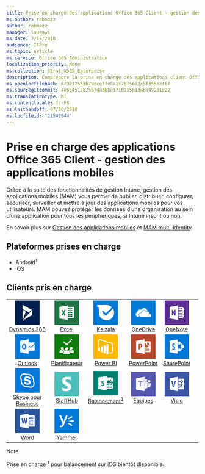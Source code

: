 ```yaml
---
title: Prise en charge des applications Office 365 Client - gestion des applications mobiles
ms.author: robmazz
author: robmazz
manager: laurawi
ms.date: 7/17/2018
audience: ITPro
ms.topic: article
ms.service: Office 365 Administration
localization_priority: None
ms.collection: Strat_O365_Enterprise
description: Comprendre la prise en charge des applications client Office 365 pour la gestion des applications mobiles
ms.openlocfilehash: 679212563b78cceffe8a1f7b75672c5f355bcf6f
ms.sourcegitcommit: 4e654517825b74a3bbe171b915b134ba49231e2e
ms.translationtype: MT
ms.contentlocale: fr-FR
ms.lasthandoff: 07/30/2018
ms.locfileid: "21541944"
---
```

# <a name="office-365-client-app-support---mobile-application-management"></a>Prise en charge des applications Office 365 Client - gestion des applications mobiles

Grâce à la suite des fonctionnalités de gestion Intune, gestion des applications mobiles (MAM) vous permet de publier, distribuer, configurer, sécuriser, surveiller et mettre à jour des applications mobiles pour vos utilisateurs. MAM pouvez protéger les données d’une organisation au sein d’une application pour tous les périphériques, si Intune inscrit ou non.

En savoir plus sur [Gestion des applications mobiles](https://docs.microsoft.com/intune/mam-faq) et [MAM multi-identity](https://docs.microsoft.com/intune/app-protection-policy).

## <a name="supported-platforms"></a>Plateformes prises en charge

 - Android<sup>1</sup>
 - iOS

## <a name="supported-clients"></a>Clients pris en charge

| | | | | | |
|:---:|:---:|:---:|:---:|:---:|:---:|
| ![Icône Dynamics 365](images/o365-dynamics365-64x64.png) <br> [Dynamics 365](https://dynamics.microsoft.com) | ![Icône Excel](images/o365-excel-64x64.png) <br> [Excel](https://products.office.com/excel) | ![Icône Kaizala](images/o365-kaizala-64x64.png) <br> [Kaizala](https://products.office.com/en/business/microsoft-kaizala) | ![OneDrive entreprise icône](images/o365-OneDrive-64x64.png) <br> [OneDrive](https://products.office.com/onedrive-for-business/online-cloud-storage) | ![Icône OneNote](images/o365-OneNote-64x64.png) <br> [OneNote](https://products.office.com/onenote)
| ![Icône Outlook](images/o365-outlook-64x64.png) <br> [Outlook](https://products.office.com/outlook) | ![Icône du planificateur](images/o365-planner-64x64.png) <br> [Planificateur](https://products.office.com/business/task-management-software) | ![Icône PowerBI](images/o365-powerbi-64x64.png) <br> [Power BI](https://powerbi.microsoft.com) | ![Icône PowerPoint](images/o365-powerpoint-64x64.png) <br> [PowerPoint](https://products.office.com/powerpoint) | ![Icône SharePoint](images/o365-sharepoint-64x64.png) <br> [SharePoint](https://products.office.com/sharepoint)
| ![Skype pour entreprise icône](images/o365-skypeforbusiness-64x64.png) <br> [Skype pour <br> Business](https://www.skype.com/business/) | ![Icône StaffHub](images/o365-staffhub-64x64.png) <br> [StaffHub](https://products.office.com/microsoft-staffhub/staff-scheduling-software) | ![Icône de balancement](images/o365-sway-64x64.png) <br> [Balancement<sup>1</sup>](https://sway.com) | ![Icône d’équipes](images/o365-teams-64x64.png) <br> [Équipes](https://products.office.com/microsoft-teams/group-chat-software) | ![Icône Visio](images/o365-visio-64x64.png) <br> [Visio](https://products.office.com/visio/flowchart-software)
| ![Icône Word](images/o365-word-64x64.png) <br> [Word](https://products.office.com/word) | ![Icône de Yammer](images/o365-yammer-64x64.png) <br> [Yammer](https://products.office.com/yammer/yammer-overview)

> [!NOTE]
> Prise en charge <sup>1</sup> pour balancement sur iOS bientôt disponible.